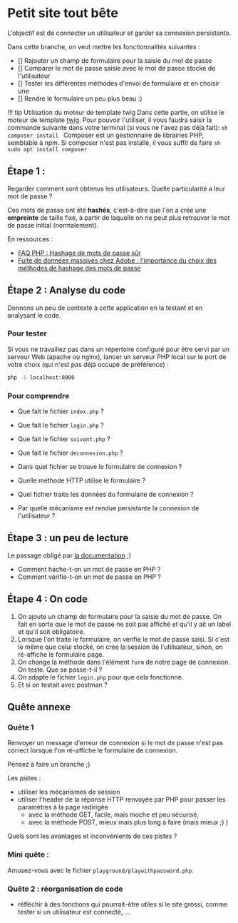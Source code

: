 # Petit site tout bête

L'objectif est de connecter un utilisateur et garder sa connexion persistante. 

Dans cette branche, on veut mettre les fonctionnalités suivantes : 
- [] Rajouter un champ de formulaire pour la saisie du mot de passe
- [] Comparer le mot de passe saisie avec le mot de passe stocké de l'utilisateur
- [] Tester les différentes méthodes d'envoi de formulaire et en choisir une 
- [] Rendre le formulaire un peu plus beau :)


!!! tip Utilisation du moteur de template twig
    Dans cette partie, on utilise le moteur de template [twig](https://twig.symfony.com/doc/3.x/). 
    Pour pouvoir l'utiliser, il vous faudra saisir la commande suivante dans votre terminal (si vous ne l'avez pas déjà fait): 
    ```sh
    composer install
    ```
    Composer est un gestionnaire de librairies PHP, semblable à npm. 
    Si composer n'est pas installé, il vous suffit de faire 
    ```sh 
    sudo apt install composer
    ```

## Étape 1 : 
Regarder comment sont obtenus les utilisateurs. 
Quelle particularité a leur mot de passe ? 

Ces mots de passe ont été **hashés**, c'est-à-dire que l'on a créé une **empreinte** de taille fixe, à partir de laquelle on ne peut plus retrouver le mot de passe initial (normalement). 

En ressources : 
 - [FAQ PHP : Hashage de mots de passe sûr](https://www.php.net/manual/fr/faq.passwords.php)
 - [Fuite de données massives chez Adobe : l'importance du choix des méthodes de hashage des mots de passe](https://nakedsecurity.sophos.com/2013/11/04/anatomy-of-a-password-disaster-adobes-giant-sized-cryptographic-blunder/)
 
## Étape 2 : Analyse du code
Donnons un peu de contexte à cette application en la testant et en analysant le code. 

### Pour tester
Si vous ne travaillez pas dans un répertoire configuré pour être servi par un serveur Web (apache ou nginx), lancer un serveur PHP local sur le port de votre choix (qui n'est pas déjà occupé de préférence) :
```sh
php -S localhost:8000
```

### Pour comprendre
- Que fait le fichier `index.php` ? 
- Que fait le fichier `login.php` ?
- Que fait le fichier `suivant.php` ?
- Que fait le fichier `deconnexion.php` ?

- Dans quel fichier se trouve le formulaire de connexion ? 
- Quelle méthode HTTP utilise le formulaire ?
- Quel fichier traite les données du formulaire de connexion ?

- Par quelle mécanisme est rendue persistante la connexion de l'utilisateur ? 
    

## Étape 3 : un peu de lecture
Le passage obligé par [la documentation](https://www.php.net/manual/fr/ref.password.php) ;)

  - Comment hache-t-on un mot de passe en PHP ? 
  - Comment vérifie-t-on un mot de passe en PHP ? 


## Étape 4 : On code

 1. On ajoute un champ de formulaire pour la saisie du mot de passe. On fait en sorte que le mot de passe ne soit pas affiché et qu'il y ait un label et qu'il soit obligatoire. 
 2. Lorsque l'on traite le formulaire, on vérifie le mot de passe saisi. Si c'est le même que celui stocké, on crée la session de l'utilisateur, sinon, on ré-affiche le formulaire page. 
 3. On change la méthode dans l'élément `form` de notre page de connexion. On teste. Que se passe-t-il ? 
 4. On adapte le fichier `login.php` pour que cela fonctionne.
 5. Et si on testait avec postman ? 

## Quête annexe
### Quête 1
Renvoyer un message d'erreur de connexion si le mot de passe n'est pas correct lorsque l'on ré-affiche le formulaire de connexion. 

Pensez à faire un branche ;)

Les pistes : 
 - utiliser les mécanismes de session
 - utiliser l'header de la réponse HTTP renvoyée par PHP pour passer les paramètres à la page redirigée 
   - avec la méthode GET, facile, mais moche et peu sécurisé, 
   - avec la méthode POST, mieux mais plus long à faire (mais mieux ;) )
 
Quels sont les avantages et inconvénients de ces pistes ?

### Mini quête : 
Amusez-vous avec le fichier `playground/playwithpassword.php`. 

### Quête 2 : réorganisation de code
 - réfléchir à des fonctions qui pourrait-être utiles si le site grossi, comme tester si un utilisateur est connecté, ... 


